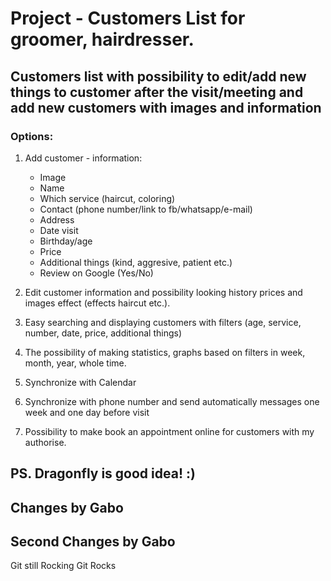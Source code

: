 # Project - Customers List for groomer, hairdresser.
## Customers list with possibility to edit/add new things to customer after the visit/meeting and add new customers with images and information
### Options:
1. Add customer - information: 
    * Image
    * Name
    * Which service (haircut, coloring)
    * Contact (phone number/link to fb/whatsapp/e-mail)
    * Address
    * Date visit
    * Birthday/age
    * Price
    * Additional things (kind, aggresive, patient etc.)
    * Review on Google (Yes/No)
2. Edit customer information and possibility looking history prices and images effect (effects haircut etc.).
 1. Easy searching and displaying customers with filters (age, service, number, date, price, additional things)
1. The possibility of making statistics, graphs based on filters in week, month, year, whole time.
1. Synchronize with Calendar
1. Synchronize with phone number and send automatically messages one week and one day before visit

1. Possibility to make book an appointment online for customers with my authorise.


## PS. Dragonfly is good idea! :)

## Changes by Gabo

## Second Changes by Gabo

Git still Rocking
Git Rocks